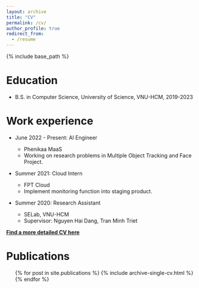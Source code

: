 ```yaml
---
layout: archive
title: "CV"
permalink: /cv/
author_profile: true
redirect_from:
  - /resume
---
```


{% include base_path %}

Education
======
* B.S. in Computer Science, University of Science, VNU-HCM, 2019-2023

Work experience
======
* June 2022 - Present: AI Engineer
  * Phenikaa MaaS
  * Working on research problems in Multiple Object Tracking and Face Project.

* Summer 2021: Cloud Intern
  * FPT Cloud
  * Implement monitoring function into staging product.


* Summer 2020: Research Assistant
  * SELab, VNU-HCM
  <!-- * Duties included: Tagging issues -->
  * Supervisor: Nguyen Hai Dang, Tran Minh Triet

<!-- Skills
======
* Skill 1
* Skill 2
  * Sub-skill 2.1
  * Sub-skill 2.2
  * Sub-skill 2.3
* Skill 3 -->

**[Find a more detailed CV here](http://danhleth.github.io/files/CV.pdf)**

Publications
======
  <ul>{% for post in site.publications %}
    {% include archive-single-cv.html %}
  {% endfor %}</ul>


<!-- Talks
======
  <ul>{% for post in site.talks %}
    {% include archive-single-talk-cv.html %}
  {% endfor %}</ul> -->
  
<!-- Teaching
======
  <ul>{% for post in site.teaching %}
    {% include archive-single-cv.html %}
  {% endfor %}</ul> -->
  
<!-- Service and leadership
======
* Currently signed in to 43 different slack teams -->
